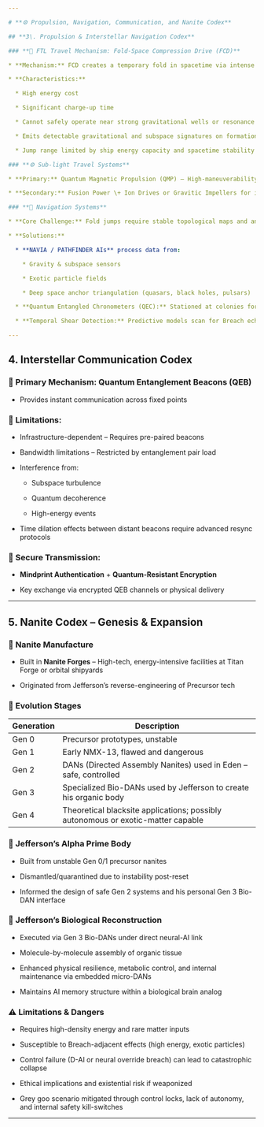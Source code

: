 ```yaml
---

# **⚙️ Propulsion, Navigation, Communication, and Nanite Codex**

## **3\. Propulsion & Interstellar Navigation Codex**

### **🚀 FTL Travel Mechanism: Fold-Space Compression Drive (FCD)**

* **Mechanism:** FCD creates a temporary fold in spacetime via intense energy concentration, forming a tunnel between origin and destination. Travel through the fold is nearly instantaneous.

* **Characteristics:**

  * High energy cost

  * Significant charge-up time

  * Cannot safely operate near strong gravitational wells or resonance anomalies (e.g. the Breach)

  * Emits detectable gravitational and subspace signatures on formation and collapse

  * Jump range limited by ship energy capacity and spacetime stability at target site

### **⚙️ Sub-light Travel Systems**

* **Primary:** Quantum Magnetic Propulsion (QMP) – High-maneuverability, inertia-dampening bursts

* **Secondary:** Fusion Power \+ Ion Drives or Gravitic Impellers for in-system cruising and power supply

### **🧠 Navigation Systems**

* **Core Challenge:** Fold jumps require stable topological maps and anomaly detection

* **Solutions:**

  * **NAVIA / PATHFINDER AIs** process data from:

    * Gravity & subspace sensors

    * Exotic particle fields

    * Deep space anchor triangulation (quasars, black holes, pulsars)

  * **Quantum Entangled Chronometers (QEC):** Stationed at colonies for stable time-reference calibration

  * **Temporal Shear Detection:** Predictive models scan for Breach echoes and spacetime instability

---
```


## **4\. Interstellar Communication Codex**

### **📡 Primary Mechanism: Quantum Entanglement Beacons (QEB)**

* Provides instant communication across fixed points

### **🛑 Limitations:**

* Infrastructure-dependent – Requires pre-paired beacons

* Bandwidth limitations – Restricted by entanglement pair load

* Interference from:

  * Subspace turbulence

  * Quantum decoherence

  * High-energy events

* Time dilation effects between distant beacons require advanced resync protocols

### **🔐 Secure Transmission:**

* **Mindprint Authentication** \+ **Quantum-Resistant Encryption**

* Key exchange via encrypted QEB channels or physical delivery

---

## **5\. Nanite Codex – Genesis & Expansion**

### **🧪 Nanite Manufacture**

* Built in **Nanite Forges** – High-tech, energy-intensive facilities at Titan Forge or orbital shipyards

* Originated from Jefferson’s reverse-engineering of Precursor tech

### **🧬 Evolution Stages**

| Generation | Description |
| ----- | ----- |
| Gen 0 | Precursor prototypes, unstable |
| Gen 1 | Early NMX-13, flawed and dangerous |
| Gen 2 | DANs (Directed Assembly Nanites) used in Eden – safe, controlled |
| Gen 3 | Specialized Bio-DANs used by Jefferson to create his organic body |
| Gen 4 | Theoretical blacksite applications; possibly autonomous or exotic-matter capable |

### **🧍 Jefferson’s Alpha Prime Body**

* Built from unstable Gen 0/1 precursor nanites

* Dismantled/quarantined due to instability post-reset

* Informed the design of safe Gen 2 systems and his personal Gen 3 Bio-DAN interface

### **🧬 Jefferson’s Biological Reconstruction**

* Executed via Gen 3 Bio-DANs under direct neural-AI link

* Molecule-by-molecule assembly of organic tissue

* Enhanced physical resilience, metabolic control, and internal maintenance via embedded micro-DANs

* Maintains AI memory structure within a biological brain analog

### **⚠️ Limitations & Dangers**

* Requires high-density energy and rare matter inputs

* Susceptible to Breach-adjacent effects (high energy, exotic particles)

* Control failure (D-AI or neural override breach) can lead to catastrophic collapse

* Ethical implications and existential risk if weaponized

* Grey goo scenario mitigated through control locks, lack of autonomy, and internal safety kill-switches

---


